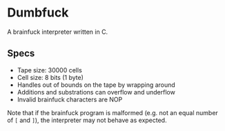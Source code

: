 # Dumbfuck

A brainfuck interpreter written in C.

## Specs

* Tape size: 30000 cells
* Cell size: 8 bits (1 byte)
* Handles out of bounds on the tape by wrapping around
* Additions and substrations can overflow and underflow
* Invalid brainfuck characters are NOP

Note that if the brainfuck program is malformed (e.g. not an equal number of `[` and `]`), the interpreter may not behave as expected.
